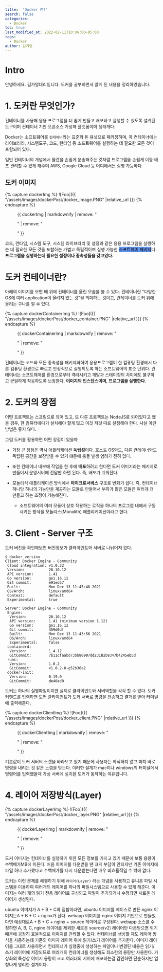 ```yaml
---
title:  "Docker 란?"
search: false
categories: 
  - Docker
toc: true  
last_modified_at: 2022-02-11T10:06:00-05:00
tags:
  - Docker
author: 김가영
---
```


# Intro

안녕하세요. 김가영대리입니다.
도커를 공부하면서 알게 된 내용을 정리하였습니다.

# 1. 도커란 무엇인가?

컨테이너를 사용해 응용 프로그램을 더 쉽게 만들고 배포하고 실행할 수 있도록
설계된 도구이며 컨테이너 기반 오픈소스 가상화 플랫폼이며 생태계다.


Docker는 소프트웨어를 `컨테이너`라는 표준화 된 유닛으로 패키징하며, 이 컨테이너에는
라이브러리, 시스템도구, 코드, 런타임 등 소프트웨어를 실행하는 데 필요한 모든 것이 포함되어 있다.


일반 컨테이너의 개념에서 물건을 손쉽게 운송해주는 것처럼 프로그램을 손쉽게 이동 배포 관리할 수 있게 해주며 AWS, Google Cloud 등 어디에서든 실행 가능하다.

## 도커 이미지

{% capture dockerImg %}
![Foo]({{ "/assets/images/dockerPost/docker_image.PNG" |relative_url }})
{% endcapture %}

<figure>
    {{ dockerImg | markdownify | remove: "<p>" | remove: "</p>" }}
</figure>

코드, 런타임, 시스템 도구, 시스템 라이브러리 및 설정과 같은 응용 프로그램을 실행하는 데 필요한 모든 것을 포함하는 가볍고 독립적이며 실행 가능한 <mark style='background-color: #6495ED'>소프트웨어 패키지</mark>다. **프로그램을 실행하는데 필요한 설정이나 종속성들을 갖고있다.**
 

# 도커 컨테이너란?
아래의 이미지를 보면 배 위에 컨테이너를 올린 모습을 볼 수 있다.
컨테이너란 "다양한 OS에 여러 application이 올려져 있는 것"을 의미하는 것이고,
컨테이너를 도커 위에 올리는 구나를 알 수 있다.

{% capture dockerContainerImg %}
![Foo]({{ "/assets/images/dockerPost/docker_container.PNG" |relative_url }})
{% endcapture %}

<figure>
    {{ dockerContainerImg | markdownify | remove: "<p>" | remove: "</p>" }}
</figure>

컨테이너는 코드와 모든 종속성을 패키지화하여 응용프로그램이 한 컴퓨팅 환경에서 다른 컴퓨팅 환경으로 빠르고 안정적으로 실행되도록 하는 소프트웨어의 표준 단위다. 컨테이너는 소프트웨어를 환경으로부터 격리시키고 개발과 스테이징의 차이에도 불구하고 균일하게 작동하도록 보장한다. **이미지의 인스턴스이며, 프로그램을 실행한다.**

# 2. 도커의 장점

어떤 프로젝트는 스프링으로 되어 있고, 또 다른 프로젝트는 NodeJS로 되어있다고 했을 경우, 한 컴퓨터에다가 설치해야 할게 많고 이것 저것 따로 설정해야 한다. 사실 이런 방법은 좋지 않다.


그럼 도커를 활용하면 어떤 장점이 있을까


- 가장 큰 장점은 역시 애플리케이션 **독립성**이다. 호스트 OS와도, 다른 컨테이너와도 독립된 공간을 보장받을 수 있기 떄문에 충돌 발생 염려가 전혀 없다.

- 또한 컨테이너 내부에 작업을 한 후에 **배포**하려고 한다면 도커 이미지라는 패키지로 만들어서 운영서버에 전달만 하면 된다. 즉, 배포가 쉬워진다.

- 모놀리식 애플리케이션 방식에서 **마이크로서비스** 구조로 변화가 쉽다. 즉, 컨테이너 하나당 하나의 기능만을 제공하는 모듈로 만들어서 부하가 많은 모듈은 여러개 더 만들고 하는 조정이 가능해진다.
    - 소프트웨어의 여러 모듈이 상호 작용하는 로직을 하나의 프로그램 내에서 구동시키는 방식을 모놀리스(Monolith) 애플리케이션이라고 한다.


# 3. Client - Server 구조

도커 버전을 확인해보면 버전정보가 클라이언트와 서버로 나뉘어져 있다. 

```
$ docker version
Client: Docker Engine - Community
 Cloud integration: v1.0.22
 Version:           20.10.12
 API version:       1.41
 Go version:        go1.16.12
 Git commit:        e91ed57
 Built:             Mon Dec 13 11:45:48 2021
 OS/Arch:           linux/amd64
 Context:           default
 Experimental:      true

Server: Docker Engine - Community
 Engine:
  Version:          20.10.12
  API version:      1.41 (minimum version 1.12)
  Go version:       go1.16.12
  Git commit:       459d0df
  Built:            Mon Dec 13 11:43:56 2021
  OS/Arch:          linux/amd64
  Experimental:     false
 containerd:
  Version:          1.4.12
  GitCommit:        7b11cfaabd73bb80907dd23182b9347b4245eb5d
 runc:
  Version:          1.0.2
  GitCommit:        v1.0.2-0-g52b36a2
 docker-init:
  Version:          0.19.0
  GitCommit:        de40ad0
```


도커는 하나의 실행파일이지만 실제로 클라이언트와 서버역할을 각각 할 수 있다. 도커 커맨드를 입력하면 도커 클라이언트가 도커 서버로 명령을 전송하고 결과를 받아 터미널에 출력해준다.


{% capture dockerClientImg %}
![Foo]({{ "/assets/images/dockerPost/docker_client.PNG" |relative_url }})
{% endcapture %}

<figure>
    {{ dockerClientImg | markdownify | remove: "<p>" | remove: "</p>" }}
</figure>

기본값이 도커 서버의 소켓을 바라보고 있기 때문에 사용자는 의식하지 않고 마치 바로 명령을 내리는 것 같은 느낌을 받는다. 이러한 설계가 mac이나 windows의 터미널에서 명령어를 입력했을때 가상 서버에 설치된 도커가 동작하는 이유입니다.


# 4. 레이어 저장방식(Layer)

{% capture dockerLayerImg %}
![Foo]({{ "/assets/images/dockerPost/docker_layer.PNG" |relative_url }})
{% endcapture %}

<figure>
    {{ dockerLayerImg | markdownify | remove: "<p>" | remove: "</p>" }}
</figure>


도커 이미지는 컨테이너를 실행하기 위한 모든 정보를 가지고 있기 때문에 보통 용량이 수백메가MB에 이른다. 처음 이미지를 다운받을 땐 크게 부담이 안되지만 기존 이미지에 파일 하나 추가했다고 수백메가를 다시 다운받는다면 매우 비효율적일 수 밖에 없다.


도커는 이런 문제를 해결하기 위해 `레이어(Layer)` 라는 개념을 사용하고 유니온 파일 시스템을 이용하여 여러개의 레이어를 하나의 파일시스템으로 사용할 수 있게 해준다. 이미지는 여러 개의 읽기 전용 레이어로 구성되고 파일이 추가되거나 수정되면 새로운 레이어가 생성된다.


ubuntu 이미지가 A + B + C의 집합이라면, ubuntu 이미지를 베이스로 만든 nginx 이미지는A + B + C + nginx가 된다. webapp 이미지를 nginx 이미지 기반으로 만들었다면 예상대로A + B + C + nginx + source 레이어로 구성된다. webapp 소스를 수정하면 A, B, C, nginx 레이어를 제외한 새로운 source(v2) 레이어만 다운받으면 되기 때문에 굉장히 효율적으로 이미지를 관리할 수 있다. 컨테이너를 생성할 때도 레이어 방식을 사용하는데 기존의 이미지 레이어 위에 읽기/쓰기 레이어를 추가한다. 이미지 레이어를 그대로 사용하면서 컨테이너가 실행중에 생성하는 파일이나 변경된 내용은 읽기/쓰기 레이어에 저장되므로 여러개의 컨테이너를 생성해도 최소한의 용량만 사용한다. 가상화의 특성상 이미지 용량이 크고 여러대의 서버에 배포하는걸 감안하면 단순하지만 엄청나게 영리한 설계이다.

